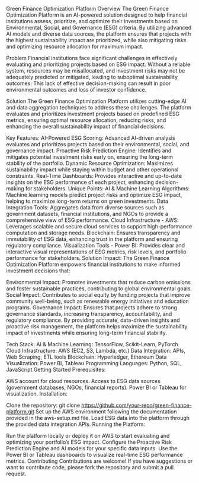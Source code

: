 Green Finance Optimization Platform
Overview
The Green Finance Optimization Platform is an AI-powered solution designed to help financial institutions assess, prioritize, and optimize their investments based on Environmental, Social, and Governance (ESG) criteria. By utilizing advanced AI models and diverse data sources, the platform ensures that projects with the highest sustainability impact are prioritized, while also mitigating risks and optimizing resource allocation for maximum impact.

Problem
Financial institutions face significant challenges in effectively evaluating and prioritizing projects based on ESG impact. Without a reliable system, resources may be misallocated, and investment risks may not be adequately predicted or mitigated, leading to suboptimal sustainability outcomes. This lack of effective decision-making can result in poor environmental outcomes and loss of investor confidence.

Solution
The Green Finance Optimization Platform utilizes cutting-edge AI and data aggregation techniques to address these challenges. The platform evaluates and prioritizes investment projects based on predefined ESG metrics, ensuring optimal resource allocation, reducing risks, and enhancing the overall sustainability impact of financial decisions.

Key Features:
AI-Powered ESG Scoring: Advanced AI-driven analysis evaluates and prioritizes projects based on their environmental, social, and governance impact.
Proactive Risk Prediction Engine: Identifies and mitigates potential investment risks early on, ensuring the long-term stability of the portfolio.
Dynamic Resource Optimization: Maximizes sustainability impact while staying within budget and other operational constraints.
Real-Time Dashboards: Provides interactive and up-to-date insights on the ESG performance of each project, enhancing decision-making for stakeholders.
Unique Points:
AI & Machine Learning Algorithms: Machine learning models predict project risks and optimize ESG impact, helping to maximize long-term returns on green investments.
Data Integration Tools: Aggregates data from diverse sources such as government datasets, financial institutions, and NGOs to provide a comprehensive view of ESG performance.
Cloud Infrastructure - AWS: Leverages scalable and secure cloud services to support high-performance computation and storage needs.
Blockchain: Ensures transparency and immutability of ESG data, enhancing trust in the platform and ensuring regulatory compliance.
Visualization Tools - Power BI: Provides clear and interactive visual representations of ESG metrics, risk levels, and portfolio performance for stakeholders.
Solution Impact:
The Green Finance Optimization Platform empowers financial institutions to make informed investment decisions that:

Environmental Impact: Promotes investments that reduce carbon emissions and foster sustainable practices, contributing to global environmental goals.
Social Impact: Contributes to social equity by funding projects that improve community well-being, such as renewable energy initiatives and education programs.
Governance Impact: Ensures that projects adhere to strong governance standards, increasing transparency, accountability, and regulatory compliance.
By providing accurate, data-driven insights and proactive risk management, the platform helps maximize the sustainability impact of investments while ensuring long-term financial stability.

Tech Stack:
AI & Machine Learning: TensorFlow, Scikit-Learn, PyTorch
Cloud Infrastructure: AWS (EC2, S3, Lambda, etc.)
Data Integration: APIs, Web Scraping, ETL tools
Blockchain: Hyperledger, Ethereum
Data Visualization: Power BI, Tableau
Programming Languages: Python, SQL, JavaScript
Getting Started
Prerequisites:

AWS account for cloud resources.
Access to ESG data sources (government databases, NGOs, financial reports).
Power BI or Tableau for visualization.
Installation:

Clone the repository: git clone https://github.com/your-repo/green-finance-platform.git
Set up the AWS environment following the documentation provided in the aws-setup.md file.
Load ESG data into the platform through the provided data integration APIs.
Running the Platform:

Run the platform locally or deploy it on AWS to start evaluating and optimizing your portfolio’s ESG impact.
Configure the Proactive Risk Prediction Engine and AI models for your specific data inputs.
Use the Power BI or Tableau dashboards to visualize real-time ESG performance metrics.
Contributing
Contributions are welcome! If you have suggestions or want to contribute code, please fork the repository and submit a pull request.
